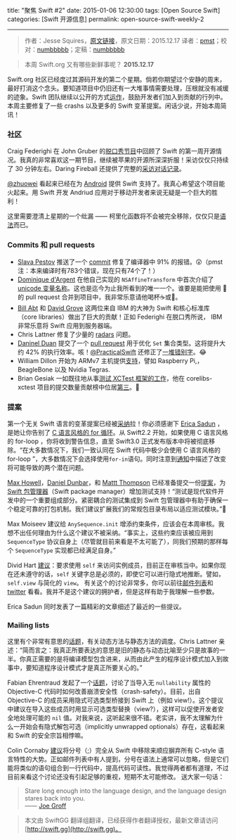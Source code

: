 title: "聚焦 Swift #2"
date: 2015-01-06 12:30:00
tags: [Open Source Swift]
categories: [Swift 开源信息]
permalink: open-source-swift-weekly-2

---
> 作者：Jesse Squires，[原文链接](http://www.jessesquires.com/open-source-swift-weekly-2/)，原文日期：2015.12.17
> 译者：[pmst](http://www.jianshu.com/users/596f2ba91ce9/latest_articles)；校对：[numbbbbb](https://github.com/numbbbbb)；定稿：[numbbbbb](https://github.com/numbbbbb)
  







<!--此处开始正文-->



>本周 Swift.org 又有哪些新鲜事呢？ **2015.12.17**

Swift.org 社区已经度过其源码开发的第二个星期。倘若你期望过个安静的周末，最好打消这个念头。要知道项目中仍旧还有一大堆事情需要处理，压根就没有减缓的迹象。Swift 团队继续以公开的方式[运作](https://twitter.com/uint_min/status/675022507527684096)，鼓励开发者们加入到贡献的行列中。本周主要修复了一些 crashs 以及更多的 Swift 变革提案。闲话少说，开始本周简讯！

<!--more-->

### 社区

Craig Federighi 在 John Gruber 的[脱口秀节目](http://daringfireball.net/thetalkshow/2015/12/07/ep-139)中回顾了 Swift 的第一周开源情况。我真的非常喜欢这一期节目，继续被苹果的开源所深深折服！采访仅仅只持续了 30 分钟左右。Daring Fireball 还提供了完整的[采访对话记录](http://daringfireball.net/thetalkshow/139/federighi-gruber-transcript)。

[@zhuowei](https://github.com/zhuowei) 看起来已经在为 [Android](https://github.com/SwiftAndroid) 提供 Swift 支持了。我真心希望这个项目能火起来。用 Swift 开发 Andriud 应用对于移动开发者来说无疑是一个巨大的胜利！

这里需要澄清上星期的一个纰漏 —— 柯里化函数将不会被完全移除，仅仅只是[语法](https://github.com/apple/swift-evolution/pull/43#issuecomment-163849233)而已。

### Commits 和 pull requests

* [Slava Pestov](https://github.com/slavapestov) 推送了一个 [commit](https://github.com/apple/swift/commit/c258f991f64a431da57fc79b66e879e5062fba3b) 修复了编译器中 91% 的报错。😲（pmst注：本来编译时有783个错误，现在只有74个了！）
* [Dominique d'Argent](https://github.com/nubbel) 在他自己实现的 `NSAffineTransform` 中首次介绍了 [unicode 变量名称](https://github.com/apple/swift-corelibs-foundation/pull/93#discussion_r47160608)。这也是迄今为止我所看到的唯一一个。谁要是能把使用 💩 的 pull request 合并到项目中，我非常乐意请他喝杯☕或🍺。
* [Bill Abt](https://github.com/apple/swift/pull/413) 和 [David Grove](https://github.com/apple/swift-corelibs-libdispatch/pull/15) 这两位来自 IBM 的大神为 Swift 和核心标准库（core libraries）做出了巨大的贡献！正如 Federighi 在脱口秀所说， IBM 非常乐意将 Swift 应用到服务器端。
* Chris Lattner 修复了少量的 [radars](https://github.com/apple/swift/commit/0bfacde2420937bfb6e0e1be6567b0e90ee2fb67) 问题。
* [Daninel Duan](https://github.com/dduan) 提交了一个 [pull request](https://github.com/apple/swift/pull/419) 用于优化 `Set` 集合类型。这将提升大约 42% 的执行效率。咳！[@PracticalSwift](https://twitter.com/practicalswift) 还修正了[一堆](https://github.com/apple/swift/pull/561)[错别字](https://github.com/apple/swift/pull/526)。😂
* William Dillon 开始为 ARMv7 主机提供[支持](https://github.com/apple/swift/pull/439)，譬如 Raspberry Pi,，BeagleBone 以及 Nvidia Tegras.
* Brian Gesiak 一如既往地从事[测试 XCTest 框架的工作](https://github.com/apple/swift-corelibs-xctest/pull/14)，他在 corelibs-xctest 项目的提交数量贡献榜中位居[第三](https://github.com/apple/swift-corelibs-xctest/graphs/contributors)。👏



### 提案


第一个无关 Swift 语言的变革提案已经被[采纳](https://twitter.com/clattner_llvm/status/676472122437271552)拉！你必须感谢下 [Erica Sadun](https://twitter.com/ericasadun) ，是她让你告别了 [C 语言风格的 for 循环](https://github.com/apple/swift-evolution/blob/master/proposals/0007-remove-c-style-for-loops.md)。从 Swift2.2 开始，如果使用 C 语言风格的 for-loop ，你将收到警告信息，直至 Swift3.0 正式发布版本中将被彻底移除。“在大多数情况下，我们一致认同在 Swift 代码中极少会使用 C 语言风格的 for-loop ”，大多数情况下会选择使用`for-in`语句。同时注意到[通知](https://lists.swift.org/pipermail/swift-evolution-announce/2015-December/000001.html)中描述了改变将可能导致的两个潜在问题。 

[Max Howell](https://github.com/ddunbar)，[Daniel Dunbar](https://github.com/ddunbar)，和 [Mattt Thompson](https://github.com/mattt) 已经准备提交一份[提案](https://github.com/apple/swift-evolution/pull/51)，为 [Swift 包管理器](https://github.com/apple/swift-package-manager)（Swift package manager）增加测试支持！“测试是现代软件开发中的一个重要组成部分。紧密耦合的测试集成到 Swift 包管理器中有助于确保一个稳定可靠的打包机制。我们建议扩展我们的常规包目录布局以适应测试模块。”🎉


Max Moiseev 建议给 `AnySequence.init` 增添约束条件，应该会在本周审核。我想不出任何理由为什么这个建议不被采纳。“事实上，这些约束应该被应用到 `SequenceType` 协议自身上（尽管就目前来看是不太可能了），同我们预期的那样每个 `SequenceType` 实现都已经满足自身。”

Divid Hart [建议](https://github.com/apple/swift-evolution/blob/master/proposals/0009-require-self-for-accessing-instance-members.md)：要求使用 `self` 来访问实例成员，目前正在审核当中。如果你现在还未遵守的话，`self` 关键字总是必须的，即使它可以进行隐式地推断。譬如， `self.view` 与简化的 `view`。 有关这个的讨论非常多，你可以前往[邮件列表](http://www.jessesquires.com/open-source-swift-weekly-2/(https://lists.swift.org/pipermail/swift-evolution/Week-of-Mon-20151214/002407.html))和 [twitter](https://twitter.com/ashfurrow/status/676881928168017921) 看看。我并不是这个建议的拥护者，但是这样有助于我理解一些参数。

Erica Sadun 同时发表了一篇精彩的文章细述了最近的一些提议。

### Mailing lists

这里有个非常有意思的[话题](https://lists.swift.org/pipermail/swift-evolution/Week-of-Mon-20151207/001948.html)，有关动态方法与静态方法的调度。Chris Lattner 亲述：“简而言之：我真正所要表达的意思是旧的静态与动态比喻至少只是故事的一半。你真正需要的是将编译模型包含进来，从而由此产生的程序设计模式加入到故事中，要知道程序设计模式才是真正所要关心的。”

Fabian Ehrentraud 发起了一个[话题](https://lists.swift.org/pipermail/swift-evolution/Week-of-Mon-20151207/001054.html)，讨论了当导入无 `nullability` 属性的 Objective-C 代码时如何改善崩溃安全性（crash-safety）。目前，出自 Objective-C 的成员采用隐式可选类型桥接到 Swift 上（例如 view!）。这个提议中建议在导入这些成员时用显示可选类型替换（view?），这样可以促使开发者安全地处理可能的 `nil` 值。对我来说，这听起来很不错。老实讲，我不太理解为什么一开始会有隐式解包可选（implicitly unwrapped optionals）存在，这看起来和 Swift 的安全宗旨相悖嘛。

Colin Cornaby [建议](https://lists.swift.org/pipermail/swift-evolution/Week-of-Mon-20151214/002324.html)将分号（;）完全从 Swift 中移除来顺应摒弃所有 C-style 语言特性的大势。正如邮件列表中有人提到，分号在语法上通常可以忽略，但是它们能将类似的语句组合到一行代码中，提高代码可读性。我觉得两者都有道理，不过目前来看这个讨论还没有引起足够的重视，短期不太可能修改。
送大家一句话：

> Stare long enough into the language design, and the language design stares back into you.     
> —— [Joe Groff](https://twitter.com/jckarter/status/676939142790569986)

> 本文由 SwiftGG 翻译组翻译，已经获得作者翻译授权，最新文章请访问 [http://swift.gg](http://swift.gg)。